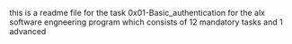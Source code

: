 this is a readme file for the task 0x01-Basic_authentication for the alx software engneering program which consists of 12 mandatory tasks and 1 advanced